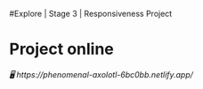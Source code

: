 #Explore | Stage 3 | Responsiveness Project
<div><h1>Project online</h1>
<h6>🖥️ https://phenomenal-axolotl-6bc0bb.netlify.app/</h6>
</div>

